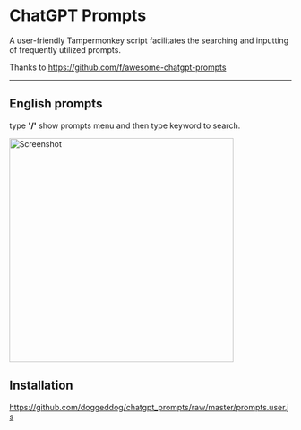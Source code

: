 # ChatGPT Prompts

A user-friendly Tampermonkey script facilitates the searching and inputting of frequently utilized prompts.

Thanks to https://github.com/f/awesome-chatgpt-prompts

---

## English prompts

type **'/'** show prompts menu and then type keyword to search.

<img width="400" alt="Screenshot" src="https://github.com/doggeddog/chatgpt_prompts/raw/master/assets/screenshot2.gif">

## Installation

https://github.com/doggeddog/chatgpt_prompts/raw/master/prompts.user.js
